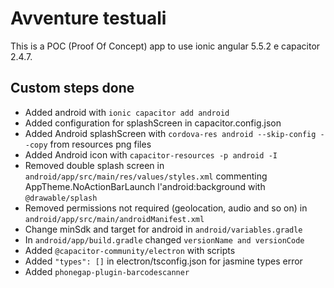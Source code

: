 # Avventure testuali

This is a POC (Proof Of Concept) app to use ionic angular 5.5.2 e capacitor 2.4.7.

## Custom steps done

- Added android with `ionic capacitor add android`
- Added configuration for splashScreen in capacitor.config.json
- Added Android splashScreen with `cordova-res android --skip-config --copy` from resources png files
- Added Android icon with `capacitor-resources -p android -I`
- Removed double splash screen in `android/app/src/main/res/values/styles.xml` commenting AppTheme.NoActionBarLaunch l'android:background with `@drawable/splash`
- Removed permissions not required (geolocation, audio and so on) in `android/app/src/main/androidManifest.xml`
- Change minSdk and target for android in `android/variables.gradle`
- In `android/app/build.gradle` changed `versionName and versionCode`
- Added `@capacitor-community/electron` with scripts
- Added `"types": []` in electron/tsconfig.json for jasmine types error
- Added `phonegap-plugin-barcodescanner`

